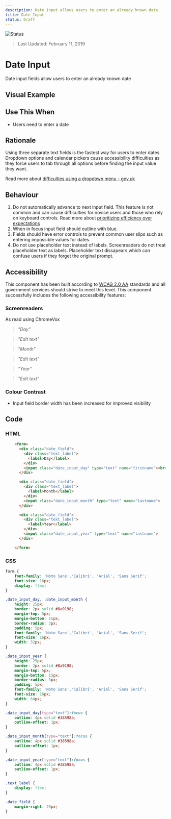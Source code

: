 ```yaml
---
description: Date input allows users to enter an already known date
title: Date Input
status: Draft
---
```


![Status](https://img.shields.io/badge/Recommended-Draft-orange.svg)
> Last Updated: February 11, 2019

# Date Input

Date input fields allow users to enter an already known date

## Visual Example

<component-preview path="components/date_input/sample.html" height="100px" width="800px"> </component-preview>

## Use This When
*	Users need to enter a date

## Rationale
Using three separate text fields is the fastest way for users to enter dates. Dropdown options and calendar pickers cause accessibility difficulties as they force users to tab through all options before finding the input value they want.

Read more about [difficulties using a dropdown menu - gov.uk](https://designnotes.blog.gov.uk/2013/12/05/asking-for-a-date-of-birth/)

## Behaviour

1. Do not automatically advance to next input field. This feature is not common and can cause difficulties for novice users and those who rely on keyboard controls. Read more about [prioritizing efficiency over expectations](https://www.nngroup.com/articles/efficiency-vs-expectations/)
2. When in focus input field should outline with blue.
3. Fields should have error controls to prevent common user slips such as entering impossible values for dates.
4. Do not use placeholder text instead of labels. Screenreaders do not treat placeholder text as labels. Placeholder text dissapears which can confuse users if they forget the original prompt.

## Accessibility
This component has been built according to [WCAG 2.0 AA](https://www.w3.org/TR/WCAG20/) standards and all government services should strive to meet this level.  This component successfully includes the following accessibility features:

### Screenreaders
As read using ChromeVox

> *"Day"*

> *"Edit text"*

> *"Month"*

> *"Edit text"*

> *"Year"*

> *"Edit text"*

### Colour Contrast
* Input field border width has been increased for improved visibility

## Code

### HTML
```html
    <form>
      <div class="date_field">
        <div class="text_label">
          <label>Day</label>
        </div>
        <input class="date_input_day" type="text" name="firstname"><br>
      </div>

      <div class="date_field">
        <div class="text_label">
          <label>Month</label>
        </div>
        <input class="date_input_month" type="text" name="lastname">
      </div>

      <div class="date_field">
        <div class="text_label">
          <label>Year</label>
        </div>
        <input class="date_input_year" type="text" name="lastname">
      </div>

    </form>
```
  
### CSS 

```css
form {
    font-family: 'Noto Sans','Calibri', 'Arial', 'Sans Serif';
    font-size: 16px;
    display: flex;
}

.date_input_day, .date_input_month {
    height: 25px;
    border: 2px solid #8a9198;
    margin-top: 5px;
    margin-bottom: 15px;
    border-radius: 3px;
    padding: 5px;
    font-family: 'Noto Sans','Calibri', 'Arial', 'Sans Serif';
    font-size: 16px;
    width: 32px;
}

.date_input_year {
    height: 25px;
    border: 2px solid #8a9198;
    margin-top: 5px;
    margin-bottom: 15px;
    border-radius: 3px;
    padding: 5px;
    font-family: 'Noto Sans','Calibri', 'Arial', 'Sans Serif';
    font-size: 16px;
    width: 64px;
}

.date_input_day[type="text"]:focus {
    outline: 4px solid #38598a;
    outline-offset: 1px;
}

.date_input_month[type="text"]:focus {
    outline: 4px solid #38598a;
    outline-offset: 1px;
}

.date_input_year[type="text"]:focus {
    outline: 4px solid #38598a;
    outline-offset: 1px;
}

.text_label {
    display: flex;
}

.date_field {
    margin-right: 20px;
}
```
